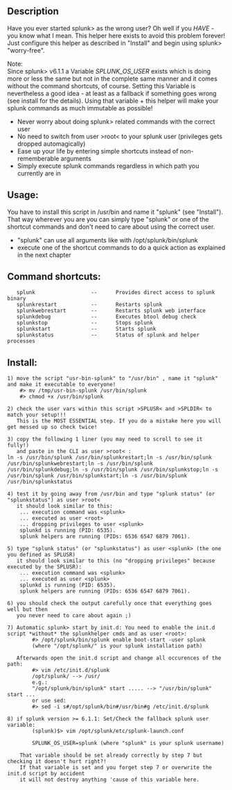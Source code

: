 ## Description

   Have you ever started splunk> as the wrong user? Oh well if you *HAVE* - you know what I
   mean. This helper here exists to avoid this problem forever! 
   Just configure this helper as described in "Install" and begin using splunk> "worry-free".

   Note:   
   Since splunk> v6.1.1 a Variable *SPLUNK_OS_USER* exists which is doing more or less the same
   but not in the complete same manner and it comes without the command shortcuts, of course.
   Setting this Variable is nevertheless a good idea - at least as a fallback if something goes wrong
   (see install for the details). Using that variable + this helper will make your splunk commands
   as much immutable as possible!

- Never worry about doing splunk> related commands with the correct user
- No need to switch from user >root< to your splunk user (privileges gets dropped automagically)
- Ease up your life by entering simple shortcuts instead of non-rememberable arguments
- Simply execute splunk commands regardless in which path you currently are in

## Usage:

   You have to install this script in /usr/bin and name it "splunk" (see "Install"). That way wherever
   you are you can simply type "splunk" or one of the shortcut commands and don't need to care
   about using the correct user.

- "splunk" can use all arguments like with /opt/splunk/bin/splunk
- execute one of the shortcut commands to do a quick action as explained in the next chapter

## Command shortcuts:

       splunk                  --      Provides direct access to splunk binary
       splunkrestart           --      Restarts splunk
       splunkwebrestart        --      Restarts splunk web interface
       splunkdebug             --      Executes btool debug check
       splunkstop              --      Stops splunk
       splunkstart             --      Starts splunk
       splunkstatus            --      Status of splunk and helper processes

## Install:

	1) move the script "usr-bin-splunk" to "/usr/bin" , name it "splunk" and make it executable to everyone!
		#> mv /tmp/usr-bin-splunk /usr/bin/splunk
		#> chmod +x /usr/bin/splunk
		
	2) check the user vars within this script >SPLUSR< and >SPLDIR< to match your setup!!!
	   This is the MOST ESSENTIAL step. If you do a mistake here you will get messed up so check twice!
	   
	3) copy the following 1 liner (you may need to scroll to see it fully!) 
	   and paste in the CLI as user >root< :
	ln -s /usr/bin/splunk /usr/bin/splunkrestart;ln -s /usr/bin/splunk /usr/bin/splunkwebrestart;ln -s /usr/bin/splunk /usr/bin/splunkdebug;ln -s /usr/bin/splunk /usr/bin/splunkstop;ln -s /usr/bin/splunk /usr/bin/splunkstart;ln -s /usr/bin/splunk /usr/bin/splunkstatus
	
	4) test it by going away from /usr/bin and type "splunk status" (or "splunkstatus") as user >root<
	   it should look similar to this:
		... execution command was <splunk>
		... executed as user <root>
		... dropping privileges to user <splunk>
		splunkd is running (PID: 6535).
		splunk helpers are running (PIDs: 6536 6547 6879 7061).
		
	5) type "splunk status" (or "splunkstatus") as user <splunk> (the one you defined as SPLUSR)
	   it should look similar to this (no "dropping privileges" because executed by the SPLUSR):
		... execution command was <splunk>
		... executed as user <splunk>
		splunkd is running (PID: 6535).
		splunk helpers are running (PIDs: 6536 6547 6879 7061).
		
	6) you should check the output carefully once that everything goes well but then
	   you never need to care about again ;)
       
    7) Automatic splunk> start by init.d: You need to enable the init.d script *without* the splunkhelper cmds and as user <root>:
            #> /opt/splunk/bin/splunk enable boot-start -user splunk
            (where "/opt/splunk/" is your splunk installation path)
       
       Afterwards open the init.d script and change all occurences of the path:
            #> vim /etc/init.d/splunk
            /opt/splunk/ --> /usr/
            e.g.:
            "/opt/splunk/bin/splunk" start ..... --> "/usr/bin/splunk" start ...
            or use sed:
            #> sed -i s#/opt/splunk/bin#/usr/bin#g /etc/init.d/splunk
    
    8) if splunk version >= 6.1.1: Set/Check the fallback splunk user variable:
            (splunk)$> vim /opt/splunk/etc/splunk-launch.conf
            
            SPLUNK_OS_USER=splunk (where "splunk" is your splunk username)
            
        That variable should be set already correctly by step 7 but checking it doesn't hurt right?!
        If that variable is set and you forget step 7 or overwrite the init.d script by accident
        it will not destroy anything 'cause of this variable here.
        